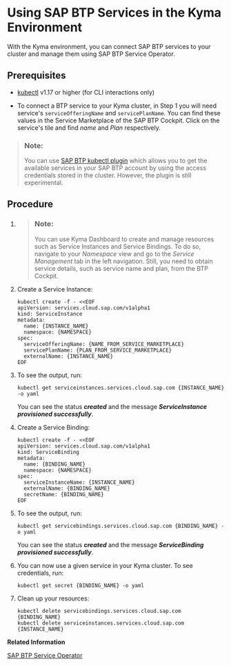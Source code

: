 <!-- loioea4dd81e49254dd482d32e3c20f4477a -->

# Using SAP BTP Services in the Kyma Environment

With the Kyma environment, you can connect SAP BTP services to your cluster and manage them using SAP BTP Service Operator.



<a name="loioea4dd81e49254dd482d32e3c20f4477a__prereq_vbj_qf2_qtb"/>

## Prerequisites

-   [kubectl](https://kubernetes.io/docs/tasks/tools/) v1.17 or higher \(for CLI interactions only\)

-   To connect a BTP service to your Kyma cluster, in Step 1 you will need service's `serviceOfferingName` and `servicePlanName`. You can find these values in the Service Marketplace of the SAP BTP Cockpit. Click on the service's tile and find *name* and *Plan* respectively.

> ### Note:  
> You can use [SAP BTP kubectl plugin](https://github.com/SAP/sap-btp-service-operator#sap-btp-kubectl-plugin-experimental) which allows you to get the available services in your SAP BTP account by using the access credentials stored in the cluster. However, the plugin is still experimental.



<a name="loioea4dd81e49254dd482d32e3c20f4477a__steps_ayb_vch_ypb"/>

## Procedure

1.  > ### Note:  
    > You can use Kyma Dashboard to create and manage resources such as Service Instances and Service Bindings. To do so, navigate to your *Namespace* view and go to the *Service Management* tab in the left navigation. Still, you need to obtain service details, such as service name and plan, from the BTP Cockpit.

2.  Create a Service Instance:

    ```
    kubectl create -f - <<EOF
    apiVersion: services.cloud.sap.com/v1alpha1
    kind: ServiceInstance
    metadata:
      name: {INSTANCE_NAME}
      namespace: {NAMESPACE}
    spec:
      serviceOfferingName: {NAME_FROM_SERVICE_MARKETPLACE}
      servicePlanName: {PLAN_FROM_SERVICE_MARKETPLACE}
      externalName: {INSTANCE_NAME}
    EOF
    ```

3.  To see the output, run:

    ```
    kubectl get serviceinstances.services.cloud.sap.com {INSTANCE_NAME} -o yaml
    ```

    You can see the status ***created*** and the message ***ServiceInstance provisioned successfully***.

4.  Create a Service Binding:

    ```
    kubectl create -f - <<EOF
    apiVersion: services.cloud.sap.com/v1alpha1
    kind: ServiceBinding
    metadata:
      name: {BINDING_NAME}
      namespace: {NAMESPACE}
    spec:
      serviceInstanceName: {INSTANCE_NAME}
      externalName: {BINDING_NAME}
      secretName: {BINDING_NAME}
    EOF
    ```

5.  To see the output, run:

    ```
    kubectl get servicebindings.services.cloud.sap.com {BINDING_NAME} -o yaml
    ```

    You can see the status ***created*** and the message ***ServiceBinding provisioned successfully***.

6.  You can now use a given service in your Kyma cluster. To see credentials, run:

    ```
    kubectl get secret {BINDING_NAME} -o yaml
    ```

7.  Clean up your resources:

    ```
    kubectl delete servicebindings.services.cloud.sap.com {BINDING_NAME}
    kubectl delete serviceinstances.services.cloud.sap.com {INSTANCE_NAME}
    
    ```


**Related Information**  


[SAP BTP Service Operator](https://github.com/SAP/sap-btp-service-operator)

